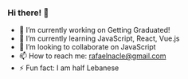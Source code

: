 ### Hi there! 👋

- 🔭 I’m currently working on Getting Graduated!
- 🌱 I’m currently learning JavaScript, React, Vue.js
- 👯 I’m looking to collaborate on JavaScript
- 📫 How to reach me: rafaelnacle@gmail.com
- ⚡ Fun fact: I am half Lebanese
